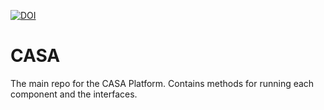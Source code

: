 [![DOI](https://zenodo.org/badge/152280939.svg)](https://zenodo.org/badge/latestdoi/152280939)

# CASA
The main repo for the CASA Platform. Contains methods for running each component and the interfaces.

